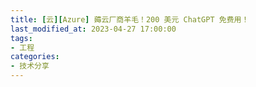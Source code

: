 ```yaml
---
title: [云][Azure] 薅云厂商羊毛！200 美元 ChatGPT 免费用！
last_modified_at: 2023-04-27 17:00:00
tags:
- 工程
categories:
- 技术分享
---
```

